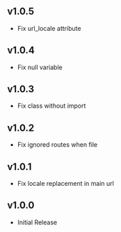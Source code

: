 ## v1.0.5

+ Fix url_locale attribute

## v1.0.4

+ Fix null variable

## v1.0.3

+ Fix class without import

## v1.0.2

+ Fix ignored routes when file

## v1.0.1

+ Fix locale replacement in main url

## v1.0.0

+ Initial Release
